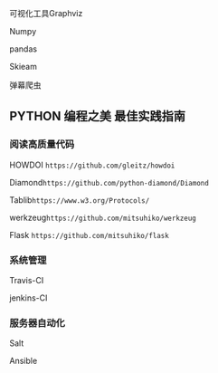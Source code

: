 可视化工具Graphviz



Numpy 

pandas

Skieam



弹幕爬虫





## PYTHON 编程之美 最佳实践指南

### 阅读高质量代码

HOWDOI `https://github.com/gleitz/howdoi`

Diamond`https://github.com/python-diamond/Diamond`

Tablib`https://www.w3.org/Protocols/`

werkzeug`https://github.com/mitsuhiko/werkzeug`

Flask `https://github.com/mitsuhiko/flask`



### 系统管理

Travis-CI

jenkins-CI



### 服务器自动化

Salt

Ansible